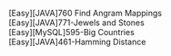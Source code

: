 [Easy][JAVA]760 Find Angram Mappings  
[Easy][JAVA]771-Jewels and Stones  
[Easy][MySQL]595-Big Countries  
[Easy][JAVA]461-Hamming Distance